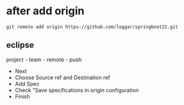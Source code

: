 # after add origin

```
git remote add origin https://github.com/loggar/springboot21.git
```

## eclipse

project - team - remote - push

- Next
- Choose Source ref and Destination ref
- Add Spec
- Check "Save specifications in origin configuration
- Finish